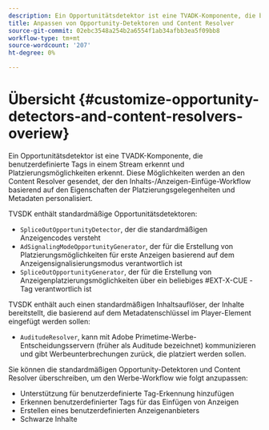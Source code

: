 ```yaml
---
description: Ein Opportunitätsdetektor ist eine TVADK-Komponente, die benutzerdefinierte Tags in einem Stream erkennt und Platzierungsmöglichkeiten erkennt. Diese Möglichkeiten werden an den Content Resolver gesendet, der den Inhalts-/Anzeigen-Einfüge-Workflow basierend auf den Eigenschaften der Platzierungsgelegenheiten und Metadaten personalisiert.
title: Anpassen von Opportunity-Detektoren und Content Resolver
source-git-commit: 02ebc3548a254b2a6554f1ab34afbb3ea5f09bb8
workflow-type: tm+mt
source-wordcount: '207'
ht-degree: 0%

---
```


# Übersicht {#customize-opportunity-detectors-and-content-resolvers-overiew}

Ein Opportunitätsdetektor ist eine TVADK-Komponente, die benutzerdefinierte Tags in einem Stream erkennt und Platzierungsmöglichkeiten erkennt. Diese Möglichkeiten werden an den Content Resolver gesendet, der den Inhalts-/Anzeigen-Einfüge-Workflow basierend auf den Eigenschaften der Platzierungsgelegenheiten und Metadaten personalisiert.

TVSDK enthält standardmäßige Opportunitätsdetektoren:

* `SpliceOutOpportunityDetector`, der die standardmäßigen Anzeigencodes versteht
* `AdSignalingModeOpportunityGenerator`, der für die Erstellung von Platzierungsmöglichkeiten für erste Anzeigen basierend auf dem Anzeigensignalisierungsmodus verantwortlich ist
* `SpliceOutOpportunityGenerator`, der für die Erstellung von Anzeigenplatzierungsmöglichkeiten über ein beliebiges #EXT-X-CUE -Tag verantwortlich ist

TVSDK enthält auch einen standardmäßigen Inhaltsauflöser, der Inhalte bereitstellt, die basierend auf dem Metadatenschlüssel im Player-Element eingefügt werden sollen:

* `AuditudeResolver`, kann mit Adobe Primetime-Werbe-Entscheidungsservern (früher als Auditude bezeichnet) kommunizieren und gibt Werbeunterbrechungen zurück, die platziert werden sollen.

Sie können die standardmäßigen Opportunity-Detektoren und Content Resolver überschreiben, um den Werbe-Workflow wie folgt anzupassen:

* Unterstützung für benutzerdefinierte Tag-Erkennung hinzufügen
* Erkennen benutzerdefinierter Tags für das Einfügen von Anzeigen
* Erstellen eines benutzerdefinierten Anzeigenanbieters
* Schwarze Inhalte
